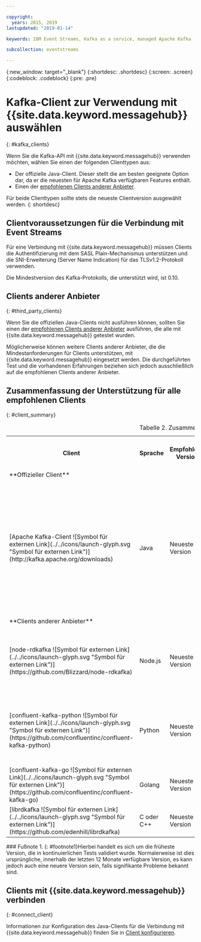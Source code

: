 ```yaml
---

copyright:
  years: 2015, 2019
lastupdated: "2019-01-14"

keywords: IBM Event Streams, Kafka as a service, managed Apache Kafka

subcollection: eventstreams

---
```


{:new_window: target="_blank"}
{:shortdesc: .shortdesc}
{:screen: .screen}
{:codeblock: .codeblock}
{:pre: .pre}

# Kafka-Client zur Verwendung mit {{site.data.keyword.messagehub}} auswählen
{: #kafka_clients}

Wenn Sie die Kafka-API mit {{site.data.keyword.messagehub}} verwenden möchten, wählen Sie einen der folgenden Clienttypen aus:

* Der offizielle Java-Client. Dieser stellt die am besten geeignete Option dar, da er die neuesten für Apache Kafka verfügbaren Features enthält.
* Einen der [empfohlenen Clients anderer Anbieter](/docs/services/EventStreams?topic=eventstreams-kafka_clients#clients_table).

Für beide Clienttypen sollte stets die neueste Clientversion ausgewählt werden. 
{: shortdesc}

## Clientvoraussetzungen für die Verbindung mit Event Streams

Für eine Verbindung mit {{site.data.keyword.messagehub}} müssen Clients die Authentifizierung mit dem SASL Plain-Mechanismus unterstützen und die SNI-Erweiterung (Server Name Indication) für das TLSv1.2-Protokoll verwenden.

Die Mindestversion des Kafka-Protokolls, die unterstützt wird, ist 0.10.

	
## Clients anderer Anbieter
{: #third_party_clients}

Wenn Sie die offiziellen Java-Clients nicht ausführen können, sollten Sie einen der [empfohlenen Clients anderer Anbieter](/docs/services/EventStreams?topic=eventstreams-kafka_clients#clients_table) ausführen, die alle mit {{site.data.keyword.messagehub}} getestet wurden. 

Möglicherweise können weitere Clients anderer Anbieter, die die Mindestanforderungen für Clients unterstützen, mit {{site.data.keyword.messagehub}} eingesetzt werden. Die durchgeführten Test und die vorhandenen Erfahrungen beziehen sich jedoch ausschließlich auf die empfohlenen Clients anderer Anbieter.

## Zusammenfassung der Unterstützung für alle empfohlenen Clients
{: #client_summary}

<table id="clients_table">
    <caption>Tabelle 2. Zusammenfassung der Clientunterstützung</caption>
      <tr>
		    <th id="client" scope="col">Client</th>
		    <th id="language" scope="col">Sprache</th>
			<th id="version" scope="col">Empfohlene Version</th>
		    <th id="minimum version" scope="col">Unterstützte Mindestversion [<sup>1</sup>](/docs/services/EventStreams?topic=eventstreams-kafka_clients#footnote1)</th>
			<th id="sample link" scope="col">Link zum Beispiel</th>
        </tr>
			<tr>
			<td colspan="3">**Offizieller Client**</td>
			</tr>
	  		<tr>
			<td>[Apache Kafka-Client ![Symbol für externen Link](../../icons/launch-glyph.svg "Symbol für externen Link")](http://kafka.apache.org/downloads)</td>
			<td>Java</td>
			<td>Neueste Version</td>
			<td>0.10.2 <p> Informationen zu älteren Clients finden Sie in [Kompatibilität mit früheren Versionen](/docs/services/EventStreams?topic=eventstreams-kafka_clients_classic#compatibility_classic).</p></td>
			<td>[Beispiel für Java-Konsole
![Symbol für externen Link](../../icons/launch-glyph.svg "Symbol für externen Link")](https://github.com/ibm-messaging/event-streams-samples/tree/master/kafka-java-console-sample)<br/>
			[Beispiel für Liberty
![Symbol für externen Link](../../icons/launch-glyph.svg "Symbol für externen Link")](https://github.com/ibm-messaging/event-streams-samples/tree/master/kafka-java-liberty-sample)
			</td>
			</tr>
			<tr>
			<td colspan="3">**Clients anderer Anbieter**</td>
			</tr>
	  		<tr>
			<td>[node-rdkafka ![Symbol für externen Link](../../icons/launch-glyph.svg "Symbol für externen Link")](https://github.com/Blizzard/node-rdkafka)</td>
			<td>Node.js</td>
			<td>Neueste Version</td>
			<td>2.2.2</td>
			<td>[Beispiel für Node.js ![Symbol für externen Link](../../icons/launch-glyph.svg "Symbol für externen Link")](https://github.com/ibm-messaging/event-streams-samples/tree/master/kafka-nodejs-console-sample)</td>
		</tr>
		<tr>
			<td>[confluent-kafka-python ![Symbol für externen Link](../../icons/launch-glyph.svg "Symbol für externen Link")](https://github.com/confluentinc/confluent-kafka-python)</td>
			<td>Python</td>
			<td>Neueste Version</td>
			<td>0.11.0</td>
			<td>[Beispiel für Kafka Python ![Symbol für externen Link](../../icons/launch-glyph.svg "Symbol für externen Link")](https://github.com/ibm-messaging/event-streams-samples/tree/master/kafka-python-console-sample)</td>
		</tr>
		<tr>
			<td>[confluent-kafka-go ![Symbol für externen Link](../../icons/launch-glyph.svg "Symbol für externen Link")](https://github.com/confluentinc/confluent-kafka-go)</td>
			<td>Golang</td>
			<td>Neueste Version</td>
			<td>0.11.0</td>
			<td></td>
		</tr>
		<tr>
			<td>[librdkafka ![Symbol für externen Link](../../icons/launch-glyph.svg "Symbol für externen Link")](https://github.com/edenhill/librdkafka)</td>
			<td>C oder C++</td>
			<td>Neueste Version</td>
			<td>0.11.0</td>
			<td></td>
		</tr>

</table>
### Fußnote
1. {: #footnote1}Hierbei handelt es sich um die früheste Version, die in kontinuierlichen Tests validiert wurde. Normalerweise ist dies ursprüngliche, innerhalb der letzten 12 Monate verfügbare Version, es kann jedoch auch eine neuere Version sein, falls signifikante Probleme bekannt sind.


<!--
## Unsupported clients

The following clients are not supported by {{site.data.keyword.messagehub}}:

### kafka-node
The kafka-node client does not fully support SASL authentication with the PLAIN mechanism so cannot currently be used with {{site.data.keyword.messagehub}}.


### no-kafka 
The no-kafka client does not fully support SASL authentication with the PLAIN mechanism so cannot currently be used with {{site.data.keyword.messagehub}}.

-->

## Clients mit {{site.data.keyword.messagehub}} verbinden
{: #connect_client}

Informationen zur Konfiguration des Java-Clients für die Verbindung mit {{site.data.keyword.messagehub}} finden Sie in [Client konfigurieren](/docs/services/EventStreams?topic=eventstreams-kafka_connect).












